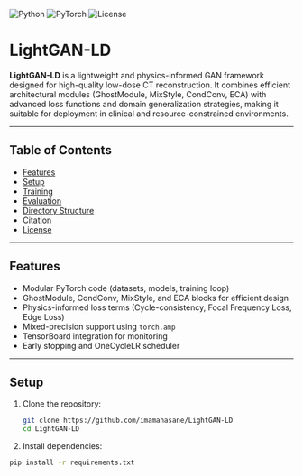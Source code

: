 ![Python](https://img.shields.io/badge/python-3.8%2B-blue)
![PyTorch](https://img.shields.io/badge/pytorch-%3E%3D2.0-orange)
![License](https://img.shields.io/badge/license-MIT-green)

# LightGAN-LD

**LightGAN-LD** is a lightweight and physics-informed GAN framework designed for high-quality low-dose CT reconstruction. It combines efficient architectural modules (GhostModule, MixStyle, CondConv, ECA) with advanced loss functions and domain generalization strategies, making it suitable for deployment in clinical and resource-constrained environments.

---

##  Table of Contents

- [ Features](#-features)
- [ Setup](#-setup)
- [ Training](#-training)
- [ Evaluation](#-evaluation)
- [ Directory Structure](#-directory-structure)
- [ Citation](#-citation)
- [ License](#-license)

---

##  Features

-  Modular PyTorch code (datasets, models, training loop)
-  GhostModule, CondConv, MixStyle, and ECA blocks for efficient design
-  Physics-informed loss terms (Cycle-consistency, Focal Frequency Loss, Edge Loss)
-  Mixed-precision support using `torch.amp`
-  TensorBoard integration for monitoring
-  Early stopping and OneCycleLR scheduler

---

##  Setup

1. Clone the repository:
   ```bash
   git clone https://github.com/imamahasane/LightGAN-LD
   cd LightGAN-LD

2. Install dependencies:
```bash
pip install -r requirements.txt
